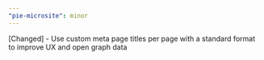 ```yaml
---
"pie-microsite": minor
---
```


[Changed] - Use custom meta page titles per page with a standard format to improve UX and open graph data
